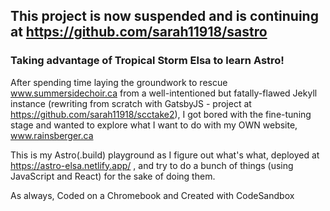 ## This project is now suspended and is continuing at https://github.com/sarah11918/sastro

### Taking advantage of Tropical Storm Elsa to learn Astro!

After spending time laying the groundwork to rescue www.summersidechoir.ca from a well-intentioned but fatally-flawed Jekyll instance (rewriting from scratch with GatsbyJS - project at https://github.com/sarah11918/scctake2), I got bored with the fine-tuning stage and wanted to explore what I want to do with my OWN website, www.rainsberger.ca

This is my Astro(.build) playground as I figure out what's what, deployed at https://astro-elsa.netlify.app/ , and try to do a bunch of things (using JavaScript and React) for the sake of doing them.

As always, Coded on a Chromebook and Created with CodeSandbox
